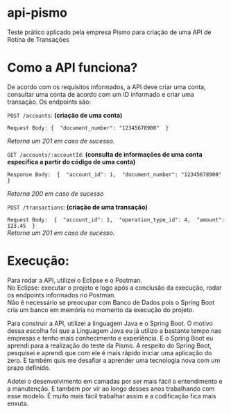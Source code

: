 # api-pismo
Teste prático aplicado pela empresa Pismo para criação de uma API de Rotina de Transações

# Como a API funciona?

De acordo com os requisitos informados, a API deve criar uma conta, consultar uma conta de acordo com um ID informado e criar uma transação.
Os endpoints são:


`POST /accounts`: **(criação de uma conta)**  

`Request Body:
{ 
"document_number": "12345678900" 
}`  

*Retorna um 201 em caso de sucesso.*

 
`GET /accounts/:accountId`: **(consulta de informações de uma conta específica a partir do código de uma conta)**   

`Response Body: 
{ 
"account_id": 1, 
"document_number": "12345678900" 
}`  

*Retorna 200 em caso de sucesso*

`POST /transactions`: **(criação de uma transação)**  

`Request Body: 
{ 
"account_id": 1, 
"operation_type_id": 4, 
"amount": 123.45 
}`  
*Retorna um 201 em caso de sucesso.*  

# Execução:
Para rodar a API, utilizei o Eclipse e o Postman.  
No Eclipse: executar o projeto e logo após a conclusão da execução, rodar os endpoints informados no Postman.  
Não é necessário se preocupar com Banco de Dados pois o Spring Boot cria um banco em memória no momento da execução do projeto.  

Para construir a API, utilizei a linguagem Java e o Spring Boot.
O motivo dessa escolha foi que a Linguagem Java eu já utilizo a bastante tempo nas empresas e tenho mais conhecimento e experiência.
E o Spring Boot eu aprendi para a realização do teste da Pismo.
A respeito do Spring Boot, pesquisei e aprendi que com ele é mais rápido iniciar uma aplicação do zero. 
E também quis me desafiar a aprender uma tecnologia nova com um prazo definido.

Adotei o desenvolvimento em camadas por ser mais fácil o entendimento e a manutenção. 
E também por vir ao longo desses anos trabalhando com esse modelo. É muito mais fácil trabalhar assim e a codificação fica mais enxuta. 


